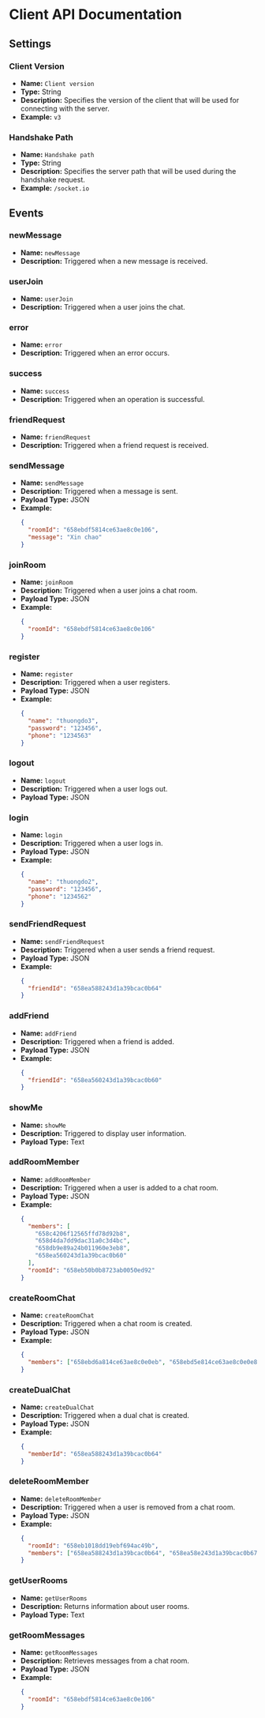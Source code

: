 # Client API Documentation

## Settings

### Client Version

- **Name:** `Client version`
- **Type:** String
- **Description:** Specifies the version of the client that will be used for connecting with the server.
- **Example:** `v3`

### Handshake Path

- **Name:** `Handshake path`
- **Type:** String
- **Description:** Specifies the server path that will be used during the handshake request.
- **Example:** `/socket.io`

## Events

### newMessage

- **Name:** `newMessage`
- **Description:** Triggered when a new message is received.

### userJoin

- **Name:** `userJoin`
- **Description:** Triggered when a user joins the chat.

### error

- **Name:** `error`
- **Description:** Triggered when an error occurs.

### success

- **Name:** `success`
- **Description:** Triggered when an operation is successful.

### friendRequest

- **Name:** `friendRequest`
- **Description:** Triggered when a friend request is received.

### sendMessage

- **Name:** `sendMessage`
- **Description:** Triggered when a message is sent.
- **Payload Type:** JSON
- **Example:**
  ```json
  {
    "roomId": "658ebdf5814ce63ae8c0e106",
    "message": "Xin chao"
  }
  ```

### joinRoom

- **Name:** `joinRoom`
- **Description:** Triggered when a user joins a chat room.
- **Payload Type:** JSON
- **Example:**
  ```json
  {
    "roomId": "658ebdf5814ce63ae8c0e106"
  }
  ```

### register

- **Name:** `register`
- **Description:** Triggered when a user registers.
- **Payload Type:** JSON
- **Example:**
  ```json
  {
    "name": "thuongdo3",
    "password": "123456",
    "phone": "1234563"
  }
  ```

### logout

- **Name:** `logout`
- **Description:** Triggered when a user logs out.
- **Payload Type:** JSON

### login

- **Name:** `login`
- **Description:** Triggered when a user logs in.
- **Payload Type:** JSON
- **Example:**
  ```json
  {
    "name": "thuongdo2",
    "password": "123456",
    "phone": "1234562"
  }
  ```

### sendFriendRequest

- **Name:** `sendFriendRequest`
- **Description:** Triggered when a user sends a friend request.
- **Payload Type:** JSON
- **Example:**
  ```json
  {
    "friendId": "658ea588243d1a39bcac0b64"
  }
  ```

### addFriend

- **Name:** `addFriend`
- **Description:** Triggered when a friend is added.
- **Payload Type:** JSON
- **Example:**
  ```json
  {
    "friendId": "658ea560243d1a39bcac0b60"
  }
  ```

### showMe

- **Name:** `showMe`
- **Description:** Triggered to display user information.
- **Payload Type:** Text

### addRoomMember

- **Name:** `addRoomMember`
- **Description:** Triggered when a user is added to a chat room.
- **Payload Type:** JSON
- **Example:**
  ```json
  {
    "members": [
      "658c4206f12565ffd78d92b8",
      "658d4da7dd9dac31a0c3d4bc",
      "658db9e89a24b011960e3eb8",
      "658ea560243d1a39bcac0b60"
    ],
    "roomId": "658eb50b0b8723ab0050ed92"
  }
  ```

### createRoomChat

- **Name:** `createRoomChat`
- **Description:** Triggered when a chat room is created.
- **Payload Type:** JSON
- **Example:**
  ```json
  {
    "members": ["658ebd6a814ce63ae8c0e0eb", "658ebd5e814ce63ae8c0e0e8"]
  }
  ```

### createDualChat

- **Name:** `createDualChat`
- **Description:** Triggered when a dual chat is created.
- **Payload Type:** JSON
- **Example:**
  ```json
  {
    "memberId": "658ea588243d1a39bcac0b64"
  }
  ```

### deleteRoomMember

- **Name:** `deleteRoomMember`
- **Description:** Triggered when a user is removed from a chat room.
- **Payload Type:** JSON
- **Example:**
  ```json
  {
    "roomId": "658eb1018dd19ebf694ac49b",
    "members": ["658ea588243d1a39bcac0b64", "658ea58e243d1a39bcac0b67"]
  }
  ```

### getUserRooms

- **Name:** `getUserRooms`
- **Description:** Returns information about user rooms.
- **Payload Type:** Text

### getRoomMessages

- **Name:** `getRoomMessages`
- **Description:** Retrieves messages from a chat room.
- **Payload Type:** JSON
- **Example:**
  ```json
  {
    "roomId": "658ebdf5814ce63ae8c0e106"
  }
  ```
